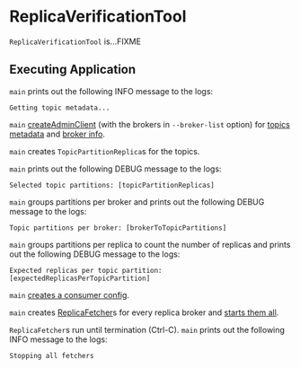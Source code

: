 # ReplicaVerificationTool

`ReplicaVerificationTool` is...FIXME

## <span id="main"> Executing Application

`main` prints out the following INFO message to the logs:

```text
Getting topic metadata...
```

`main` [createAdminClient](#createAdminClient) (with the brokers in `--broker-list` option) for [topics metadata](#listTopicsMetadata) and [broker info](#brokerDetails).

`main` creates `TopicPartitionReplica`s for the topics.

`main` prints out the following DEBUG message to the logs:

```text
Selected topic partitions: [topicPartitionReplicas]
```

`main` groups partitions per broker and prints out the following DEBUG message to the logs:

```text
Topic partitions per broker: [brokerToTopicPartitions]
```

`main` groups partitions per replica to count the number of replicas and prints out the following DEBUG message to the logs:

```text
Expected replicas per topic partition: [expectedReplicasPerTopicPartition]
```

`main` [creates a consumer config](#consumerConfig).

`main` creates [ReplicaFetcher](ReplicaFetcher.md)s for every replica broker and [starts them all](ReplicaFetcher.md#doWork).

`ReplicaFetcher`s run until termination (Ctrl-C). `main` prints out the following INFO message to the logs:

```text
Stopping all fetchers
```
